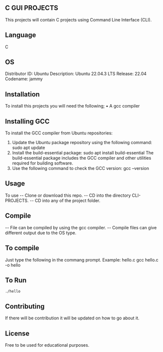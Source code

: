 ## C GUI PROJECTS
This projects will contain C projects using Command Line Interface (CLI).

## Language
C 

## OS
Distributor ID: Ubuntu
Description:    Ubuntu 22.04.3 LTS
Release:        22.04
Codename:       jammy

## Installation
To install this projects you will need the following;
•	A gcc compiler

## Installing GCC
To install the GCC compiler from Ubuntu repositories:
1. Update the Ubuntu package repository using the following command:
sudo apt update
2. Install the build-essential package:
	sudo apt install build-essential
The build-essential package includes the GCC compiler and other utilities required for building software.
3. Use the following command to check the GCC version:
	gcc –version

## Usage
To use 
-- Clone or download this repo.
-- CD into the directory CLI-PROJECTS.
-- CD into any of the project folder.

## Compile
-- File can be compiled by using the gcc compiler.
-- Compile files can give different output due to the OS type.

## To compile
Just type the following in the commang prompt.
	Example: hello.c
	gcc hello.c -o hello 

## To Run
	./hello

## Contributing
If there will be contribution it will be updated on how to go about it.

## License
Free to be used for educational purposes.

